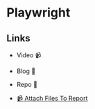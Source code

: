 # Playwright

## Links

- Video 📹
- Blog 📝
- Repo 🐙

- [📹 Attach Files To Report](https://www.youtube.com/watch?v=xQxan2SlnKA)
